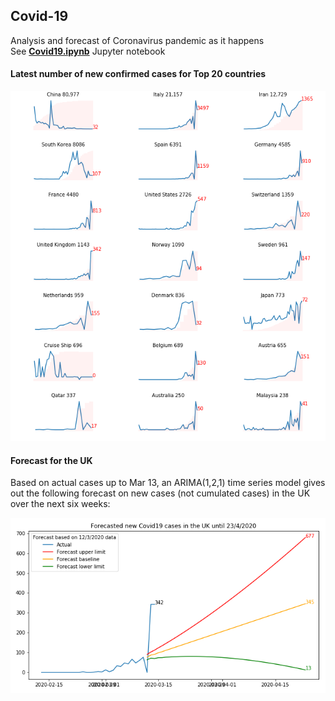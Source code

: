 ## Covid-19
Analysis and forecast of Coronavirus pandemic as it happens<br>
See <b><a href="https://nbviewer.jupyter.org/github/khairulomar/Covid-19/blob/master/Covid19.ipynb?flush_cache=true">Covid19.ipynb</a></b> Jupyter notebook
<P>
  
#### Latest number of new confirmed cases for Top 20 countries
  
<p>
<img src="https://github.com/khairulomar/Covid-19/blob/master/top20.png?raw=true">
<p>
  
#### Forecast for the UK
Based on actual cases up to Mar 13, an ARIMA(1,2,1) time series model gives out the following forecast on new cases (not cumulated cases) in the UK over the next six weeks:
<p>
<img src="https://github.com/khairulomar/Covid-19/blob/master/forecast_uk.png?raw=true" align=left> 
